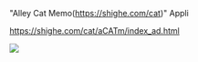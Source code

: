 "Alley Cat Memo(https://shighe.com/cat)" Appli

https://shighe.com/cat/aCATm/index_ad.html

<img src="https://shighe.com/android/ja/aCATm/image/device-2018-10-09-201625.png.png">

